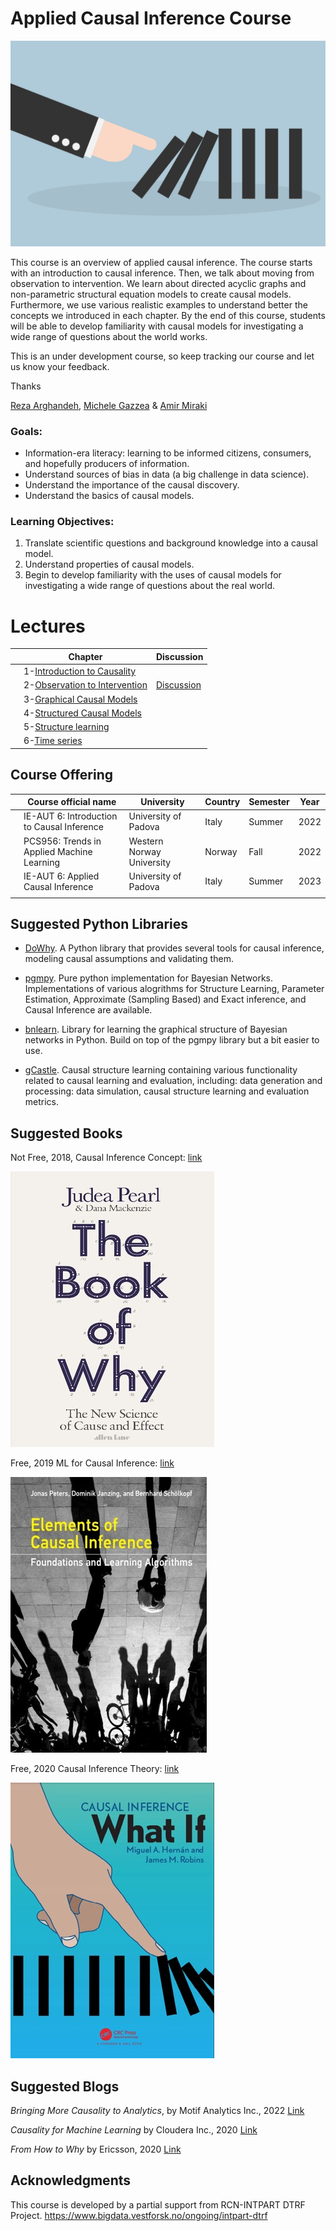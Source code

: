# Applied Causal Inference Course

![img](lectures/img/causality_intro_image.png)

This course is an overview of applied causal inference. The course starts with an introduction to causal inference. Then, we talk about moving from observation to intervention. We learn about directed acyclic graphs and non-parametric structural equation models to create causal models. Furthermore, we use various realistic examples to understand better the concepts we introduced in each chapter. By the end of this course, students will be able to develop familiarity with causal models for investigating a wide range of questions about the world works. 


This is an under development course, so keep tracking our course and let us know your feedback.

Thanks

[Reza Arghandeh](https://www.hvl.no/en/employee/?user=Reza.Arghandeh), [Michele Gazzea](https://www.hvl.no/en/employee/?user=Michele.Gazzea&user=Michele.Gazzea) & [Amir Miraki](https://www.hvl.no/en/employee/?user=Amir.Miraki)

### Goals:
- Information-era literacy: learning to be informed citizens, consumers, and hopefully producers of information.
- Understand sources of bias in data (a big challenge in data science). 
- Understand the importance of the causal discovery. 
- Understand the basics of causal models. 



### Learning Objectives:
1. Translate scientific questions and background knowledge into a causal model. 
2. Understand properties of causal models. 
3. Begin to develop familiarity with the uses of causal models for investigating a wide range of questions about the real world. 


# Lectures

|   | **Chapter**                    | **Discussion**            | 
|---|---------------------------------------------|---------------------------|
|   | 1-[Introduction to Causality](./lectures/CH-1-Introduction-to-Causality.ipynb)  |       | 
|   | 2-[Observation to Intervention](./lectures/CH-2-Observation-to-Intervention.ipynb)   |  [Discussion](./lectures/CH-2-Discussion-Observation-to-Intervention.ipynb)       | 
|   | 3-[Graphical Causal Models](./lectures/CH-3-Graphical-Causal-Models.ipynb) |   |
|   | 4-[Structured Causal Models](./lectures/CH-4-SCM.ipynb) |    |
|   | 5-[Structure learning](./lectures/CH-5-Causal-structure-learning.ipynb) |     |
|   | 6-[Time series](./lectures/CH-6-time_series.ipynb) |    |



## Course Offering

|   | **Course official name**                    | **University**            | **Country** | **Semester** | **Year** |
|---|---------------------------------------------|---------------------------|-------------|--------------|----------|
|   | IE-AUT 6: Introduction to Causal Inference  | University of Padova      | Italy       | Summer       | 2022     |
|   | PCS956: Trends in Applied Machine Learning  | Western Norway University | Norway      | Fall         | 2022     |
|   | IE-AUT 6: Applied Causal Inference         | University of Padova      | Italy       | Summer       | 2023     |
|   |                                             |                           |             |              |          |


## Suggested Python Libraries 

- [DoWhy](https://py-why.github.io/dowhy/index.html). A Python library that provides several tools for causal inference, modeling causal assumptions and validating them.

- [pgmpy](https://pgmpy.org/). Pure python implementation for Bayesian Networks. Implementations of various alogrithms for Structure Learning, Parameter Estimation, Approximate (Sampling Based) and Exact inference, and Causal Inference are available.

- [bnlearn](https://erdogant.github.io/bnlearn/pages/html/index.html). Library for learning the graphical structure of Bayesian networks in Python. Build on top of the pgmpy library but a bit easier to use.

- [gCastle](https://github.com/huawei-noah/trustworthyAI/tree/master/gcastle). Causal structure learning containing various functionality related to causal learning and evaluation, including: data generation and processing: data simulation, causal structure learning and evaluation metrics.


## Suggested Books

Not Free, 2018, Causal Inference Concept:
[link](http://bayes.cs.ucla.edu/WHY/)

![img](lectures/img/Book_of_why.jpg)


Free, 2019 ML for Causal Inference:
[link](https://mitpress.mit.edu/books/elements-causal-inference)

![img](lectures/img/elements_of_causal_inference_book.jpg)

Free, 2020 Causal Inference Theory:
[link](https://www.hsph.harvard.edu/miguel-hernan/causal-inference-book/)

![img](lectures/img/What_if.jpg)
 

## Suggested Blogs

*Bringing More Causality to Analytics*, by Motif Analytics Inc., 2022 [Link](https://motifanalytics.medium.com/bringing-more-causality-to-analytics-d378108bb15)

*Causality for Machine Learning* by Cloudera Inc., 2020 [Link](https://ff13.fastforwardlabs.com/#why-are-we-interested-in-causal-inference%3F)

*From How to Why* by Ericsson, 2020 [Link](https://www.ericsson.com/en/blog/2020/2/causal-inference-machine-learning)


## Acknowledgments

This course is developed by a partial support from RCN-INTPART DTRF Project.
https://www.bigdata.vestforsk.no/ongoing/intpart-dtrf


